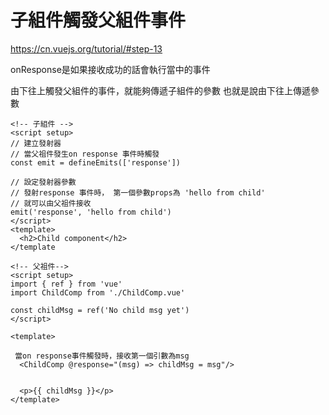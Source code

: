 # 子組件觸發父組件事件
https://cn.vuejs.org/tutorial/#step-13

onResponse是如果接收成功的話會執行當中的事件


由下往上觸發父組件的事件，就能夠傳遞子組件的參數
也就是說由下往上傳遞參數

```vue
<!-- 子組件 -->
<script setup>
// 建立發射器
// 當父祖件發生on response 事件時觸發
const emit = defineEmits(['response']) 

// 設定發射器參數
// 發射response 事件時， 第一個參數props為 'hello from child'
// 就可以由父祖件接收
emit('response', 'hello from child')
</script>
<template>
  <h2>Child component</h2>
</template
```


```vue
<!-- 父祖件-->
<script setup>
import { ref } from 'vue'
import ChildComp from './ChildComp.vue'

const childMsg = ref('No child msg yet')
</script>

<template>

 當on response事件觸發時，接收第一個引數為msg
  <ChildComp @response="(msg) => childMsg = msg"/>


  <p>{{ childMsg }}</p>
</template>

```